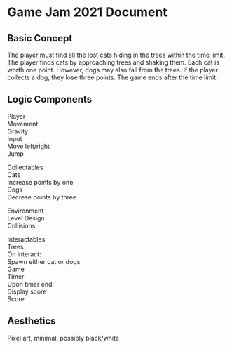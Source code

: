 # Game Jam 2021 Document

## Basic Concept
The player must find all the lost cats hiding in the trees within the time limit. The player finds cats by approaching trees and shaking them. Each cat is worth one point. However, dogs may also fall from the trees. If the player collects a dog, they lose three points. The game ends after the time limit.

## Logic Components
Player  
    Movement  
        Gravity  
        Input  
            Move left/right  
            Jump  
  
Collectables  
    Cats  
        Increase points by one  
    Dogs  
        Decrese points by three  
        
Environment  
    Level Design  
        Collisions  
  
Interactables  
    Trees  
        On interact:  
            Spawn either cat or dogs  
Game  
    Timer  
        Upon timer end:  
            Display score  
    Score  
    
## Aesthetics
Pixel art, minimal, possibly black/white
